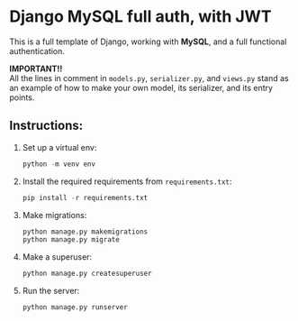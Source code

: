 # Django MySQL full auth, with JWT

This is a full template of Django, working with **MySQL**, and a full functional authentication.

**IMPORTANT!!**<br>
All the lines in comment in `models.py`, `serializer.py`, and `views.py` stand as an example of how to make your own model, its serializer, and its entry points.

## Instructions:

1. Set up a virtual env:

    ```python
    python -m venv env
    ```

2. Install the required requirements from `requirements.txt`:

    ```python
    pip install -r requirements.txt
    ```

3. Make migrations:

    ```python
    python manage.py makemigrations
    python manage.py migrate
    ```

4. Make a superuser:

    ```python
    python manage.py createsuperuser
    ```

5. Run the server:

    ```python
    python manage.py runserver
    ```

